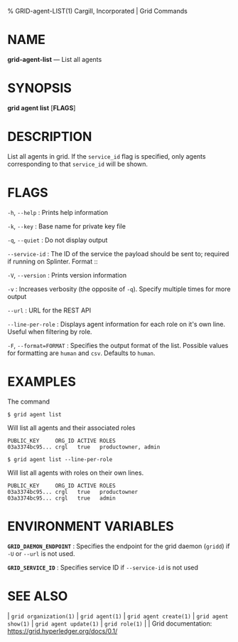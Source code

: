 % GRID-agent-LIST(1) Cargill, Incorporated | Grid Commands

<!--
  Copyright 2018-2020 Cargill Incorporated
  Licensed under Creative Commons Attribution 4.0 International License
  https://creativecommons.org/licenses/by/4.0/
-->

NAME
====

**grid-agent-list** — List all agents

SYNOPSIS
========

**grid agent list** \[**FLAGS**\]

DESCRIPTION
===========

List all agents in grid. If the `service_id` flag is specified, only
agents corresponding to that `service_id` will be shown.

FLAGS
=====

`-h`, `--help`
: Prints help information

`-k`, `--key`
: Base name for private key file

`-q`, `--quiet`
: Do not display output

`--service-id`
: The ID of the service the payload should be sent to; required if running on
Splinter. Format <circuit-id>::<service-id>

`-V`, `--version`
: Prints version information

`-v`
: Increases verbosity (the opposite of `-q`). Specify multiple times for more
output

`--url`
: URL for the REST API

`--line-per-role`
: Displays agent information for each role on it's own line. Useful when filtering by role.

`-F`, `--format=FORMAT`
: Specifies the output format of the list. Possible values for formatting are `human` and `csv`. Defaults to `human`.

EXAMPLES
========

The command

```
$ grid agent list
```

Will list all agents and their associated roles

```
PUBLIC_KEY     ORG_ID ACTIVE ROLES              
03a3374bc95... crgl   true   productowner, admin
```

```
$ grid agent list --line-per-role
```

Will list all agents with roles on their own lines.

```
PUBLIC_KEY     ORG_ID ACTIVE ROLES              
03a3374bc95... crgl   true   productowner
03a3374bc95... crgl   true   admin
```

ENVIRONMENT VARIABLES
=====================

**`GRID_DAEMON_ENDPOINT`**
: Specifies the endpoint for the grid daemon (`gridd`)
if `-U` or `--url` is not used.

**`GRID_SERVICE_ID`**
: Specifies service ID if `--service-id` is not used

SEE ALSO
========

| `grid organization(1)`
| `grid agent(1)`
| `grid agent create(1)`
| `grid agent show(1)`
| `grid agent update(1)`
| `grid role(1)`
|
| Grid documentation: https://grid.hyperledger.org/docs/0.1/
